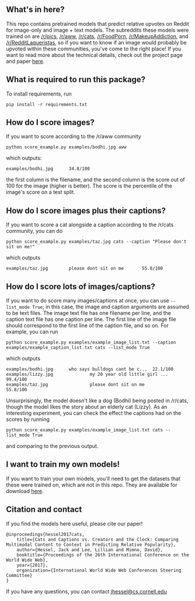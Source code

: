 ## What's in here?

This repo contains pretrained models that predict relative upvotes on
Reddit for image-only and image + text models. The subreddits these
models were trained on are [/r/pics](https://www.reddit.com/r/pics/),
[/r/aww](https://www.reddit.com/r/aww/),
[/r/cats](https://www.reddit.com/r/cats/),
[/r/FoodPorn](https://www.reddit.com/r/FoodPorn/),
[/r/MakeupAddiction](https://www.reddit.com/r/MakeupAddiction/), and
[/r/RedditLaqueristas](https://www.reddit.com/r/RedditLaqueristas/),
so if you want to know if an image would probably be upvoted within
these communities, you've come to the right place! If you want to read
more about the technical details, check out the project page and paper
[here](https://www.cs.cornell.edu/~jhessel/cats/cats.html).

## What is required to run this package?

To install requirements, run

```
pip install -r requirements.txt
```

## How do I score images?

If you want to score according to the /r/aww community

```
python score_example.py examples/bodhi.jpg aww
```

which outputs:
```
examples/bodhi.jpg		34.8/100
```

the first column is the filename, and the second column is the score
out of 100 for the image (higher is better). The score is the
percentile of the image's score on a test split.

## How do I score images plus their captions?

If you want to score a cat alongside a caption according to the
/r/cats community, you can do

```
python score_example.py examples/taz.jpg cats --caption "Please don't sit on me!"
```

which outputs
```
examples/taz.jpg		please dont sit on me		55.8/100
```

## How do I score lots of images/captions?

If you want to do score many images/captions at once, you can use
`--list_mode True`; in this case, the image and caption arguments are
assumed to be text files. The image text file has one filename per
line, and the caption text file has one caption per line. The first
line of the image file should correspond to the first line of the
caption file, and so on. For example, you can run

```
python score_example.py examples/example_image_list.txt --caption examples/example_caption_list.txt cats --list_mode True
```

which outputs
```
examples/bodhi.jpg		who says bulldogs cant be c...	22.1/100
examples/lizzy.jpg            	my 20 year old little girl ...	99.4/100
examples/taz.jpg              	please dont sit on me         	55.8/100
```

Unsurprisingly, the model doesn't like a dog (Bodhi) being posted in
/r/cats, though the model likes the story about an elderly cat
(Lizzy). As an interesting experiment, you can check the effect the
captions had on the scores by running

```
python score_example.py examples/example_image_list.txt cats --list_mode True
```

and comparing to the previous output.

## I want to train my own models!

If you want to train your own models, you'll need to get the datasets
that these were trained on, which are not in this repo. They are
available for download
[here](https://www.cs.cornell.edu/~jhessel/cats/cats.html).

## Citation and contact

If you find the models here useful, please cite our paper!

```
@inproceedings{hessel2017cats,
	title={Cats and Captions vs. Creators and the Clock: Comparing Multimodal Content to Context in Predicting Relative Popularity},
	author={Hessel, Jack and Lee, Lillian and Mimno, David},
	booktitle={Proceedings of the 26th International Conference on the World Wide Web},
	year={2017},
	organization={International World Wide Web Conferences Steering Committee}
}
```

If you have any questions, you can contact jhessel@cs.cornell.edu
